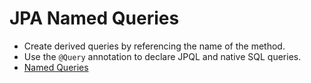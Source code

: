 # JPA Named Queries

- Create derived queries by referencing the name of the method.
- Use the `@Query` annotation to declare JPQL and native SQL queries.
- [Named Queries](.\NamingQueries.md)